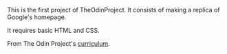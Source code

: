 This is the first project of TheOdinProject. It consists of making a replica of Google's homepage.

It requires basic HTML and CSS.

From The Odin Project's [curriculum](http://www.theodinproject.com/courses/web-development-101/lessons/html-css).